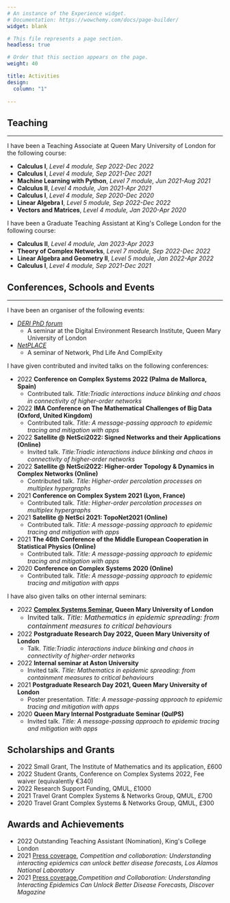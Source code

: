 ```yaml
---
# An instance of the Experience widget.
# Documentation: https://wowchemy.com/docs/page-builder/
widget: blank

# This file represents a page section.
headless: true

# Order that this section appears on the page.
weight: 40

title: Activities
design:
  column: "1"
  
---
```

## Teaching
***
I have been a Teaching Associate at Queen Mary University of London for the following course:
- **Calculus I**, *Level 4 module, Sep 2022-Dec 2022*
- **Calculus I**, *Level 4 module, Sep 2021-Dec 2021*
- **Machine Learning with Python**, *Level 7 module, Jun 2021-Aug 2021*
- **Calculus II**, *Level 4 module, Jan 2021-Apr 2021*
- **Calculus I**, *Level 4 module, Sep 2020-Dec 2020*
- **Linear Algebra I**, *Level 5 module, Sep 2022-Dec 2022*
- **Vectors and Matrices**, *Level 4 module, Jan 2020-Apr 2020*

I have been a Graduate Teaching Assistant at King's College London for the following course:
- **Calculus II**, *Level 4 module, Jan 2023-Apr 2023*
- **Theory of Complex Networks**, *Level 7 module, Sep 2022-Dec 2022*
- **Linear Algebra and Geometry II**, *Level 5 module, Jan 2022-Apr 2022*
- **Calculus I**, *Level 4 module, Sep 2021-Dec 2021*

## Conferences, Schools and Events
***
I have been an organiser of the following events:
- *[DERI PhD forum](https://www.qmul.ac.uk/deri/networks/deri-phd-forum-/)*
  - A seminar at the Digital Environment Research Institute, Queen Mary University of London
- *[NetPLACE](https://sites.google.com/view/netplace/)*
  - A seminar of Network, Phd Life And ComplExity

I have given contributed and invited talks on the following conferences:
- 2022 **Conference on Complex Systems 2022 (Palma de Mallorca, Spain)**
  - Contributed talk. *Title:Triadic interactions induce blinking and chaos in connectivity of higher-order networks*
- 2022 **IMA Conference on The Mathematical Challenges of Big Data (Oxford, United Kingdom)**
  - Contributed talk. *Title: A message-passing approach to epidemic tracing and mitigation with apps*
- 2022 **Satellite @ NetSci2022: Signed Networks and their Applications (Online)**
  - Invited talk. *Title:Triadic interactions induce blinking and chaos in connectivity of higher-order networks*
- 2022 **Satellite @ NetSci2022: Higher-order Topology & Dynamics in Complex Networks (Online)**
  - Contributed talk. *Title: Higher-order percolation processes on multiplex hypergraphs*
- 2021 **Conference on Complex System 2021 (Lyon, France)**
  - Contributed talk. *Title: Higher-order percolation processes on multiplex hypergraphs*
- 2021 **Satellite @ NetSci 2021: TopoNet2021 (Online)**
  - Contributed talk. *Title: A message-passing approach to epidemic tracing and mitigation with apps*
- 2021 **The 46th Conference of the Middle European Cooperation in Statistical Physics (Online)**
  - Contributed talk. *Title: A message-passing approach to epidemic tracing and mitigation with apps*
- 2020 **Conference on Complex Systems 2020 (Online)**
  - Contributed talk. *Title: A message-passing approach to epidemic tracing and mitigation with apps*

I have also given talks on other internal seminars:
- 2022 **[Complex Systems Seminar](https://www.qmul.ac.uk/maths/research/seminars/complex-systems/), Queen Mary University of London**
  - <font size=3> Invited talk. *Title: Mathematics in epidemic spreading: from containment measures to critical behaviours* </font>
- 2022 **Postgraduate Research Day 2022, Queen Mary University of London**
  - Talk. *Title:Triadic interactions induce blinking and chaos in connectivity of higher-order networks*
- 2022 **Internal seminar at Aston University**
  - Invited talk. *Title: Mathematics in epidemic spreading: from containment measures to critical behaviours*
- 2021 **Postgraduate Research Day 2021, Queen Mary University of London**
  - Poster presentation. *Title: A message-passing approach to epidemic tracing and mitigation with apps*
- 2020 **Queen Mary Internal Postgraduate Seminar (QuIPS)**
  - Invited talk. *Title: A message-passing approach to epidemic tracing and mitigation with apps*

## Scholarships and Grants
- 2022 Small Grant, The Institute of Mathematics and its application, £600
- 2022 Student Grants, Conference on Complex Systems 2022, Fee waiver (equivalently €340)
- 2022 Research Support Funding, QMUL, £1000
- 2021 Travel Grant Complex Systems \& Networks Group, QMUL, £700
- 2020 Travel Grant Complex Systems \& Networks Group, QMUL, £300

## Awards and Achievements
- 2022 Outstanding Teaching Assistant (Nomination), King's College London
- 2021 [Press coverage](https://discover.lanl.gov/news/discover-disease-forecasts), *Competition and collaboration: Understanding interacting epidemics can unlock better disease forecasts, Los Alamos National Laboratory*
- 2021 [Press coverage](https://www.discovermagazine.com/technology/competition-and-collaboration-understanding-interacting-epidemics-can-unlock),*Competition and Collaboration: Understanding Interacting Epidemics Can Unlock Better Disease Forecasts, Discover Magazine*